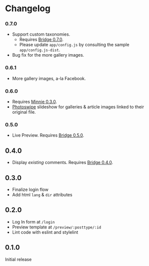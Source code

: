 # Changelog

### 0.7.0
* Support custom taxonomies.
  * Requires [Bridge 0.7.0](https://github.com/kucrut/wp-bridge/releases/tag/v0.7.0).
  * Please update `app/config.js` by consulting the sample `app/config.js-dist`.
* Bug fix for the more gallery images.

### 0.6.1
* More gallery images, a-la Facebook.

### 0.6.0
* Requires [Minnie 0.3.0](https://github.com/kucrut/wp-minnie/releases/tag/v0.3.0).
* [Photoswipe](http://photoswipe.com/) slideshow for galleries & article images linked to their original file.

### 0.5.0
* Live Preview. Requires [Bridge 0.5.0](https://github.com/kucrut/wp-bridge/releases/tag/v0.5.0).

## 0.4.0
* Display _existing_ comments. Requires [Bridge 0.4.0](https://github.com/kucrut/wp-bridge/releases/tag/v0.4.0).

## 0.3.0
* Finalize login flow
* Add html `lang` & `dir` attributes

## 0.2.0
* Log In form at `/login`
* Preview template at `/preview/:posttype/:id`
* Lint code with eslint and stylelint

## 0.1.0
Initial release
